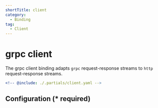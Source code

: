 ```yaml
---
shortTitle: client
category:
  - Binding
tag:
  - Client
---
```


# grpc client

The grpc client binding adapts `grpc` request-response streams to `http` request-response streams.

```yaml
<!-- @include: ./.partials/client.yaml -->
```

## Configuration (\* required)

<!-- @include: ../.partials/exit.md -->
<!-- @include: ./.partials/routes.md -->
<!-- @include: ../.partials/telemetry-grpc.md -->
